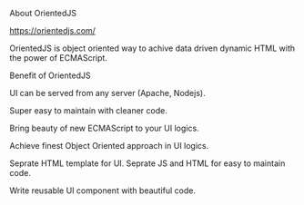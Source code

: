 About OrientedJS

https://orientedjs.com/

OrientedJS is object oriented way to achive data driven dynamic HTML with the power of ECMAScript.

Benefit of OrientedJS

UI can be served from any server (Apache, Nodejs).

Super easy to maintain with cleaner code.

Bring beauty of new ECMAScript to your UI logics.

Achieve finest Object Oriented approach in UI logics.

Seprate HTML template for UI. Seprate JS and HTML for easy to maintain code.

Write reusable UI component with beautiful code.



